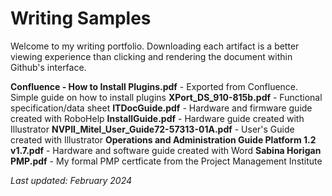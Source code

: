 # Writing Samples
Welcome to my writing portfolio.
Downloading each artifact is a better viewing experience than clicking and rendering the document within Github's interface.

**Confluence - How to Install Plugins.pdf** - Exported from Confluence. Simple guide on how to install plugins
**XPort_DS_910-815b.pdf** - Functional specification/data sheet
**ITDocGuide.pdf** - Hardware and firmware guide created with RoboHelp
**InstallGuide.pdf** - Hardware guide created with Illustrator
**NVPII_Mitel_User_Guide72-57313-01A.pdf** - User's Guide created with Illustrator
**Operations and Administration Guide Platform 1.2 v1.7.pdf** - Hardware and software guide created with Word
**Sabina Horigan PMP.pdf** - My formal PMP certficate from the Project Management Institute

<i>Last updated: February 2024</i>
